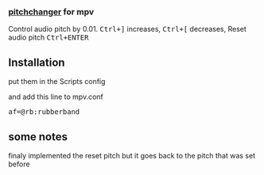 ### [pitchchanger](./pitchchanger.lua) for mpv

Control audio pitch by 0.01.
<kbd>Ctrl+]</kbd> increases,
<kbd>Ctrl+[</kbd> decreases,
Reset audio pitch 
<kbd>Ctrl+ENTER</kbd>


## Installation

put them in the Scripts config

and add this line to mpv.conf

<kbd>af=@rb:rubberband</kbd>

## some notes
finaly implemented the reset pitch
but it goes back to the pitch that was set before
